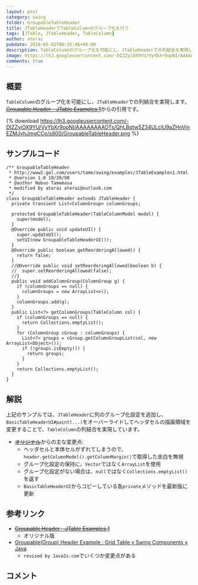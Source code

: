 ```yaml
---
layout: post
category: swing
folder: GroupableTableHeader
title: JTableHeaderでTableColumnのグループ化を行う
tags: [JTable, JTableHeader, TableColumn]
author: aterai
pubdate: 2016-05-02T00:35:46+09:00
description: TableColumnのグループ化を可能にし、JTableHeaderでの列結合を実現します。
image: https://lh3.googleusercontent.com/-DIZZyiOX9YU/VyYbXr9opNI/AAAAAAAAOTs/QhLBqtw5Z34ULclU9aZHnVjnEZMJvhJmgCCo/s800/GroupableTableHeader.png
comments: true
---
```

## 概要
`TableColumn`のグループ化を可能にし、`JTableHeader`での列結合を実現します。~~[Groupable Header - JTable Examples 1](http://www2.gol.com/users/tame/swing/examples/JTableExamples1.html)~~からの引用です。

{% download https://lh3.googleusercontent.com/-DIZZyiOX9YU/VyYbXr9opNI/AAAAAAAAOTs/QhLBqtw5Z34ULclU9aZHnVjnEZMJvhJmgCCo/s800/GroupableTableHeader.png %}

## サンプルコード
<pre class="prettyprint"><code>/** GroupableTableHeader
 * http://www2.gol.com/users/tame/swing/examples/JTableExamples1.html
 * @version 1.0 10/20/98
 * @author Nobuo Tamemasa
 * modified by aterai aterai@outlook.com
 */
class GroupableTableHeader extends JTableHeader {
  private transient List&lt;ColumnGroup&gt; columnGroups;

  protected GroupableTableHeader(TableColumnModel model) {
    super(model);
  }
  @Override public void updateUI() {
    super.updateUI();
    setUI(new GroupableTableHeaderUI());
  }
  @Override public boolean getReorderingAllowed() {
    return false;
  }
  //@Override public void setReorderingAllowed(boolean b) {
  //  super.setReorderingAllowed(false);
  //}
  public void addColumnGroup(ColumnGroup g) {
    if (columnGroups == null) {
      columnGroups = new ArrayList&lt;&gt;();
    }
    columnGroups.add(g);
  }
  public List&lt;?&gt; getColumnGroups(TableColumn col) {
    if (columnGroups == null) {
      return Collections.emptyList();
    }
    for (ColumnGroup cGroup : columnGroups) {
      List&lt;?&gt; groups = cGroup.getColumnGroupList(col, new ArrayList&lt;Object&gt;());
      if (!groups.isEmpty()) {
        return groups;
      }
    }
    return Collections.emptyList();
  }
}
</code></pre>

## 解説
上記のサンプルでは、`JTableHeader`に列のグループ化設定を追加し、`BasicTableHeaderUI#paint(...)`をオーバーライドしてヘッダセルの描画領域を変更することで、`TableColumn`の列結合を実現しています。

- ~~[オリジナル](http://www2.gol.com/users/tame/swing/examples/JTableExamples1.html)~~からの主な変更点:
    - ヘッダセルと本体セルがずれてしまうので、`header.getColumnModel().getColumnMargin()`で取得した余白を無視
    - グループ化設定の保持に、`Vector`ではなく`ArrayList`を使用
    - グループ化設定がない場合は、`null`ではなく`Collections.emptyList()`を返す
    - `BasicTableHeaderUI`からコピーしている各`private`メソッドを最新版に更新

<!-- dummy comment line for breaking list -->

## 参考リンク
- ~~[Groupable Header - JTable Examples 1](http://www2.gol.com/users/tame/swing/examples/JTableExamples1.html)~~
    - オリジナル版
- [Groupable(Group) Header Example : Grid Table « Swing Components « Java](http://www.java2s.com/Code/Java/Swing-Components/GroupableGroupHeaderExample.htm)
    - `revised by Java2s.com`でいくつか変更点がある

<!-- dummy comment line for breaking list -->

## コメント
